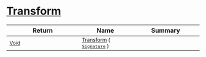 # [Transform](./Extrema-100663618.md)



| Return | Name | Summary | 
| --- | --- | --- | 
| <sub>[Void](https://docs.microsoft.com/en-us/dotnet/api/System.Void)</sub><img width=200/>| <sub>[Transform](./Extrema-100663618.md) ( [`Signature`](./../../Signature.md) )</sub>| <sub></sub><img width=200/>| <br>


